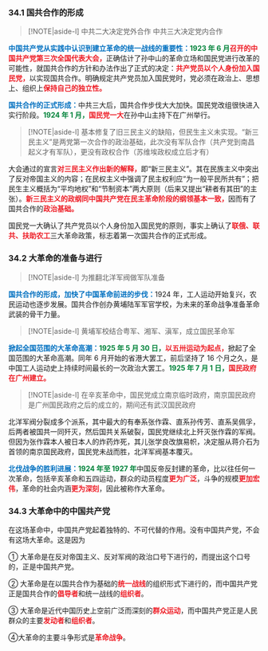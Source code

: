 
### 34.1 国共合作的形成
> [!NOTE|aside-l] 
> 中共二大决定党外合作
> 中共三大决定党内合作

<font style = "color:#0070C0"><b>中国共产党从实践中认识到建立革命的统一战线的重要性：</b></font><font style = "color:#00833A"><b>1923 年 6 月</b></font><font style = "color:#EE1C25"><b>召开的中国共产党第三次全国代表大会，</b></font>正确估计了孙中山的革命立场和国民党进行改革的可能性，就国共合作的方针和办法作出了正式的决定：<font style = "color:#EE1C25"><b>共产党员以个人身份加入国民党，</b></font>以实现国共合作。明确规定共产党员加入国民党时，党必须在政治上、思想上、组织上<font style = "color:#EE1C25"><b>保持自己的独立性。</b></font>

<font style = "color:#0070C0"><b>国共合作的正式形成：</b></font>中共三大后，国共合作步伐大大加快。国民党改组很快进入实行阶段。<font style = "color:#00833A"><b>1924 年 1 月，</b></font><font style = "color:#EE1C25"><b>国民党一大</b></font>在孙中山主持下在广州举行。
> [!NOTE|aside-l] 
> 基本修复了旧三民主义的缺陷，但民生主义未实现。“新三民主义”是两党第一次合作的政治基础，此次没有军队合作（共产党到南昌起义才有军队），更没有政权合作（苏维埃政权成立后才有）

大会通过的宣言<font style = "color:#EE1C25"><b>对三民主义作出新的解释，</b></font>即“新三民主义”。其在民族主义中突出了反对帝国主义的内容；在民权主义中强调了民主权利应“为一般平民所共有”；把民生主义概括为“平均地权”和“节制资本”两大原则（后来又提出“耕者有其田”的主张）。<font style = "color:#EE1C25"><b>新三民主义的政纲同中国共产党在民主革命阶段的纲领基本一致，</b></font>因而有了国共合作的<font style = "color:#EE1C25"><b>政治基础。</b></font>

国民党一大确认了共产党员以个人身份加入国民党的原则，事实上确认了<font style = "color:#EE1C25"><b>联俄、联共、扶助农工</b></font>三大革命政策，标志着第一次国共合作的正式形成。

### 34.2 大革命的准备与进行
> [!NOTE|aside-l] 
> 为推翻北洋军阀做军队准备

<font style = "color:#0070C0"><b>国共合作的形成，加快了中国革命前进的步伐：</b></font>1924 年，工人运动开始复兴，农民运动也逐步发展。国共合作创办黄埔陆军军官学校，为未来的革命战争准备革命武装的骨干力量。
> [!NOTE|aside-l] 
> 黄埔军校结合粤军、湘军、滇军，成立国民革命军

<font style = "color:#0070C0"><b>掀起全国范围的大革命高潮：</b></font><font style = "color:#00833A"><b>1925 年 5 月 30 日，</b></font><font style = "color:#EE1C25"><b>以五卅运动为起点，</b></font>掀起了全国范围的大革命高潮。同年 6 月开始的省港大罢工，前后坚持了 16 个月之久，是中国工人运动史上持续时间最长的一次政治大罢工。<font style = "color:#00833A"><b>1925 年 7 月 1 日，</b></font><font style = "color:#EE1C25"><b>国民政府在广州建立。</b></font>
> [!NOTE|aside-l] 
> 在辛亥革命中，国民党成立南京临时政府，南京国民政府是广州国民政府之后的成立的，期间还有武汉国民政府

北洋军阀分裂成多个派系，其中最大的有奉系张作霖、直系孙传芳、直系吴佩孚，后两者被国共一同歼灭，然后国共关系破裂，国民党继续北上歼灭张作霖的军阀。但因为张作霖本人被日本人的炸药炸死，其儿张学良改旗易帜，决定服从蒋介石为首领的南京国民政府，国民党未战而胜，北洋军阀基本覆灭。

<font style = "color:#0070C0"><b>北伐战争的胜利进展：</b></font><font style = "color:#00833A"><b>1924 年至 1927 年</b></font>中国反帝反封建的革命，比以往任何一次革命，包括辛亥革命和五四运动，群众的动员程度<font style = "color:#EE1C25"><b>更为广泛</b></font>，斗争的规模<font style = "color:#EE1C25"><b>更加宏伟</b></font>，革命的社会内涵<font style = "color:#EE1C25"><b>更为深刻</b></font>，因此被称作大革命。

### 34.3 大革命中的中国共产党

在这场革命中，中国共产党起着独特的、不可代替的作用。没有中国共产党，不会有这场大革命。这是因为

① 大革命是在反对帝国主义、反对军阀的政治口号下进行的，而提出这个口号的，正是中国共产党。

② 大革命是在以国共合作为基础的<font style = "color:#EE1C25"><b>统一战线</b></font>的组织形式下进行的，而中国共产党正是国共合作的<font style = "color:#EE1C25"><b>倡导者</b></font>和统一战线的<font style = "color:#EE1C25"><b>组织者</b></font>。

③ 大革命是近代中国历史上空前广泛而深刻的<font style = "color:#EE1C25"><b>群众运动</b></font>，而中国共产党正是人民群众的主要<font style = "color:#EE1C25"><b>发动者</b></font>和<font style = "color:#EE1C25"><b>组织者</b></font>。

④大革命的主要斗争形式是<font style = "color:#EE1C25"><b>革命战争</b></font>。
